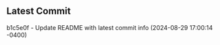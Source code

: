 
## Latest Commit
b1c5e0f - Update README with latest commit info (2024-08-29 17:00:14 -0400) <Yunxi-Zhou>
